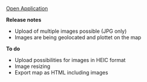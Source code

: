 [Open Application](https://menkli.github.io/GeoDataPictures_develop/)

**Release notes**
- Upload of multiple images possible (JPG only)  
- Images are being geolocated and plottet on the map

**To do**  
- Upload possibilities for images in HEIC format
- Image resizing  
- Export map as HTML including images  